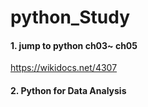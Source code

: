 # python_Study

#### 1. jump to python ch03~ ch05   
 https://wikidocs.net/4307
 
#### 2. Python for Data Analysis
 

